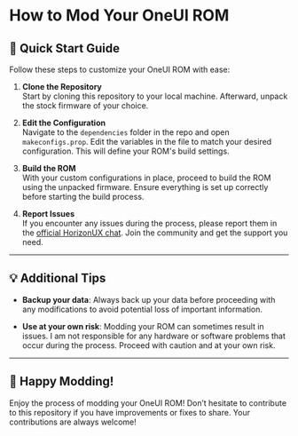 # How to Mod Your OneUI ROM

## 🚀 Quick Start Guide

Follow these steps to customize your OneUI ROM with ease:

1. **Clone the Repository**  
   Start by cloning this repository to your local machine. Afterward, unpack the stock firmware of your choice.

2. **Edit the Configuration**  
   Navigate to the `dependencies` folder in the repo and open `makeconfigs.prop`. Edit the variables in the file to match your desired configuration. This will define your ROM's build settings.

3. **Build the ROM**  
   With your custom configurations in place, proceed to build the ROM using the unpacked firmware. Ensure everything is set up correctly before starting the build process.

4. **Report Issues**  
   If you encounter any issues during the process, please report them in the [official HorizonUX chat](https://t.me/lunaromslore24/54). Join the community and get the support you need.

---

## 💡 Additional Tips

- **Backup your data**: Always back up your data before proceeding with any modifications to avoid potential loss of important information.
  
- **Use at your own risk**: Modding your ROM can sometimes result in issues. I am not responsible for any hardware or software problems that occur during the process. Proceed with caution and at your own risk.

---

## 🎉 Happy Modding!

Enjoy the process of modding your OneUI ROM! Don’t hesitate to contribute to this repository if you have improvements or fixes to share. Your contributions are always welcome!